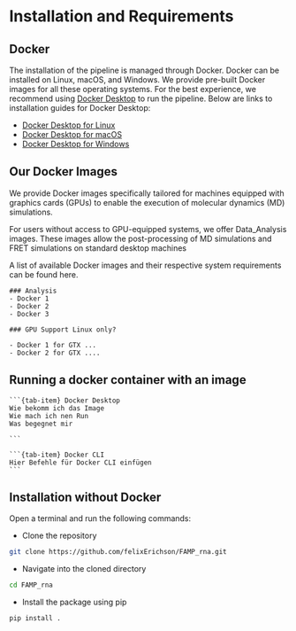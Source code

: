 # Installation and Requirements 

## Docker

The installation of the pipeline is managed through Docker.
Docker can be installed on Linux, macOS, and Windows. We provide pre-built Docker images for all these operating systems. For the best experience, we recommend using <a href="https://docs.docker.com/desktop/" target="_blank"> Docker Desktop</a> to run the pipeline. Below are links to installation guides for Docker Desktop:

- <a href="https://docs.docker.com/desktop/install/linux/" target="_blank">Docker Desktop for Linux</a>
- <a href="https://docs.docker.com/desktop/install/mac-install/" target="_blank">Docker Desktop for macOS</a>
- <a href="https://docs.docker.com/desktop/install/windows-install/" target="_blank">Docker Desktop for Windows</a>

## Our Docker Images

We provide Docker images specifically tailored for machines equipped with graphics cards (GPUs) to enable the execution of molecular dynamics (MD) simulations.

For users without access to GPU-equipped systems, we offer Data_Analysis images. These images allow the post-processing of MD simulations and FRET simulations on standard desktop machines 

A list of available Docker images and their respective system requirements can be found here.

```{dropdown} Here's my dropdown
### Analysis
- Docker 1
- Docker 2
- Docker 3

### GPU Support Linux only?
 
- Docker 1 for GTX ...
- Docker 2 for GTX ....
```


## Running a docker container with an image

````{tab-set}
```{tab-item} Docker Desktop
Wie bekomm ich das Image 
Wie mach ich nen Run 
Was begegnet mir 

```

```{tab-item} Docker CLI
Hier Befehle für Docker CLI einfügen 
```
````

## Installation without Docker

Open a terminal and run the following commands:


- Clone the repository
```bash
git clone https://github.com/felixErichson/FAMP_rna.git
```
- Navigate into the cloned directory
```bash
cd FAMP_rna
```
- Install the package using pip
```bash
pip install .
```